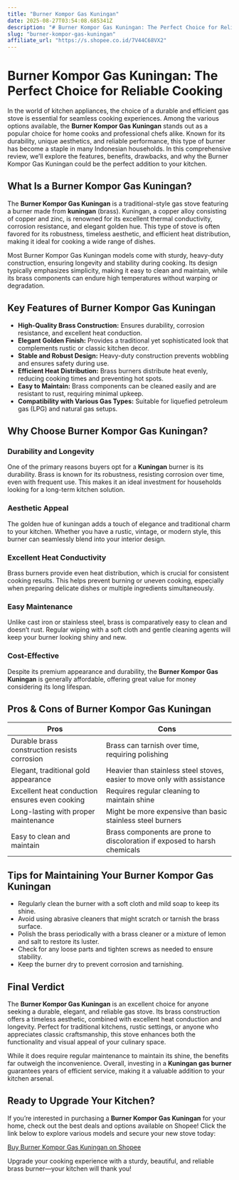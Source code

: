 ```yaml
---
title: "Burner Kompor Gas Kuningan"
date: 2025-08-27T03:54:08.685341Z
description: "# Burner Kompor Gas Kuningan: The Perfect Choice for Reliable Cooking..."
slug: "burner-kompor-gas-kuningan"
affiliate_url: "https://s.shopee.co.id/7V44C68VX2"
---
```

# Burner Kompor Gas Kuningan: The Perfect Choice for Reliable Cooking

In the world of kitchen appliances, the choice of a durable and efficient gas stove is essential for seamless cooking experiences. Among the various options available, the **Burner Kompor Gas Kuningan** stands out as a popular choice for home cooks and professional chefs alike. Known for its durability, unique aesthetics, and reliable performance, this type of burner has become a staple in many Indonesian households. In this comprehensive review, we’ll explore the features, benefits, drawbacks, and why the Burner Kompor Gas Kuningan could be the perfect addition to your kitchen.

## What Is a Burner Kompor Gas Kuningan?

The **Burner Kompor Gas Kuningan** is a traditional-style gas stove featuring a burner made from **kuningan** (brass). Kuningan, a copper alloy consisting of copper and zinc, is renowned for its excellent thermal conductivity, corrosion resistance, and elegant golden hue. This type of stove is often favored for its robustness, timeless aesthetic, and efficient heat distribution, making it ideal for cooking a wide range of dishes.

Most Burner Kompor Gas Kuningan models come with sturdy, heavy-duty construction, ensuring longevity and stability during cooking. Its design typically emphasizes simplicity, making it easy to clean and maintain, while its brass components can endure high temperatures without warping or degradation.

## Key Features of Burner Kompor Gas Kuningan

- **High-Quality Brass Construction:** Ensures durability, corrosion resistance, and excellent heat conduction.
- **Elegant Golden Finish:** Provides a traditional yet sophisticated look that complements rustic or classic kitchen decor.
- **Stable and Robust Design:** Heavy-duty construction prevents wobbling and ensures safety during use.
- **Efficient Heat Distribution:** Brass burners distribute heat evenly, reducing cooking times and preventing hot spots.
- **Easy to Maintain:** Brass components can be cleaned easily and are resistant to rust, requiring minimal upkeep.
- **Compatibility with Various Gas Types:** Suitable for liquefied petroleum gas (LPG) and natural gas setups.

## Why Choose Burner Kompor Gas Kuningan?

### Durability and Longevity

One of the primary reasons buyers opt for a **Kuningan** burner is its durability. Brass is known for its robustness, resisting corrosion over time, even with frequent use. This makes it an ideal investment for households looking for a long-term kitchen solution.

### Aesthetic Appeal

The golden hue of kuningan adds a touch of elegance and traditional charm to your kitchen. Whether you have a rustic, vintage, or modern style, this burner can seamlessly blend into your interior design.

### Excellent Heat Conductivity

Brass burners provide even heat distribution, which is crucial for consistent cooking results. This helps prevent burning or uneven cooking, especially when preparing delicate dishes or multiple ingredients simultaneously.

### Easy Maintenance

Unlike cast iron or stainless steel, brass is comparatively easy to clean and doesn’t rust. Regular wiping with a soft cloth and gentle cleaning agents will keep your burner looking shiny and new.

### Cost-Effective

Despite its premium appearance and durability, the **Burner Kompor Gas Kuningan** is generally affordable, offering great value for money considering its long lifespan.

## Pros & Cons of Burner Kompor Gas Kuningan

| **Pros** | **Cons** |
|---|---|
| Durable brass construction resists corrosion | Brass can tarnish over time, requiring polishing |
| Elegant, traditional gold appearance | Heavier than stainless steel stoves, easier to move only with assistance |
| Excellent heat conduction ensures even cooking | Requires regular cleaning to maintain shine |
| Long-lasting with proper maintenance | Might be more expensive than basic stainless steel burners |
| Easy to clean and maintain | Brass components are prone to discoloration if exposed to harsh chemicals |

## Tips for Maintaining Your Burner Kompor Gas Kuningan

- Regularly clean the burner with a soft cloth and mild soap to keep its shine.
- Avoid using abrasive cleaners that might scratch or tarnish the brass surface.
- Polish the brass periodically with a brass cleaner or a mixture of lemon and salt to restore its luster.
- Check for any loose parts and tighten screws as needed to ensure stability.
- Keep the burner dry to prevent corrosion and tarnishing.

## Final Verdict

The **Burner Kompor Gas Kuningan** is an excellent choice for anyone seeking a durable, elegant, and reliable gas stove. Its brass construction offers a timeless aesthetic, combined with excellent heat conduction and longevity. Perfect for traditional kitchens, rustic settings, or anyone who appreciates classic craftsmanship, this stove enhances both the functionality and visual appeal of your culinary space.

While it does require regular maintenance to maintain its shine, the benefits far outweigh the inconvenience. Overall, investing in a **Kuningan gas burner** guarantees years of efficient service, making it a valuable addition to your kitchen arsenal.

## Ready to Upgrade Your Kitchen?

If you’re interested in purchasing a **Burner Kompor Gas Kuningan** for your home, check out the best deals and options available on Shopee! Click the link below to explore various models and secure your new stove today:

[Buy Burner Kompor Gas Kuningan on Shopee](https://s.shopee.co.id/7V44C68VX2)

Upgrade your cooking experience with a sturdy, beautiful, and reliable brass burner—your kitchen will thank you!